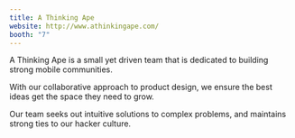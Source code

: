 ```yaml
---
title: A Thinking Ape
website: http://www.athinkingape.com/
booth: "7"
---
```


A Thinking Ape is a small yet driven team that is dedicated to building strong mobile communities.

With our collaborative approach to product design, we ensure the best ideas get the space they need to grow.

Our team seeks out intuitive solutions to complex problems, and maintains strong ties to our hacker culture.
